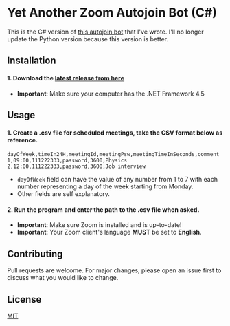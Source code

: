 # Yet Another Zoom Autojoin Bot (C#)

This is the C# version of [this autojoin bot](https://github.com/SnakePin/Yet-Another-Zoom-Autojoin-Bot) that I've wrote. I'll no longer update the Python version because this version is better.

## Installation
#### 1. Download the [latest release from here](https://github.com/SnakePin/Zoom-Autojoin-Bot/releases)
* **Important**: Make sure your computer has the .NET Framework 4.5
## Usage

#### 1. Create a .csv file for scheduled meetings, take the CSV format below as reference.
```
dayOfWeek,timeIn24H,meetingId,meetingPsw,meetingTimeInSeconds,comment
1,09:00,111222333,password,3600,Physics
2,12:00,111222333,password,3600,Job interview
```
* `dayOfWeek` field can have the value of any number from 1 to 7 with each number representing a day of the week starting from Monday.
* Other fields are self explanatory.

#### 2. Run the program and enter the path to the .csv file when asked.
* **Important**: Make sure Zoom is installed and is up-to-date!
* **Important**: Your Zoom client's language **MUST** be set to **English**.

## Contributing
Pull requests are welcome. For major changes, please open an issue first to discuss what you would like to change.

## License
[MIT](https://github.com/SnakePin/Zoom-Autojoin-Bot/blob/main/LICENSE)

